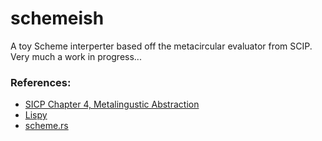 # schemeish #

A toy Scheme interperter based off the metacircular evaluator from SCIP. Very much a work in progress...

### References: ###

* [SICP Chapter 4, Metalingustic Abstraction](https://web.mit.edu/6.001/6.037/sicp.pdf)
* [Lispy](http://norvig.com/lispy.html)
* [scheme.rs](https://github.com/isamert/scheme.rs)

